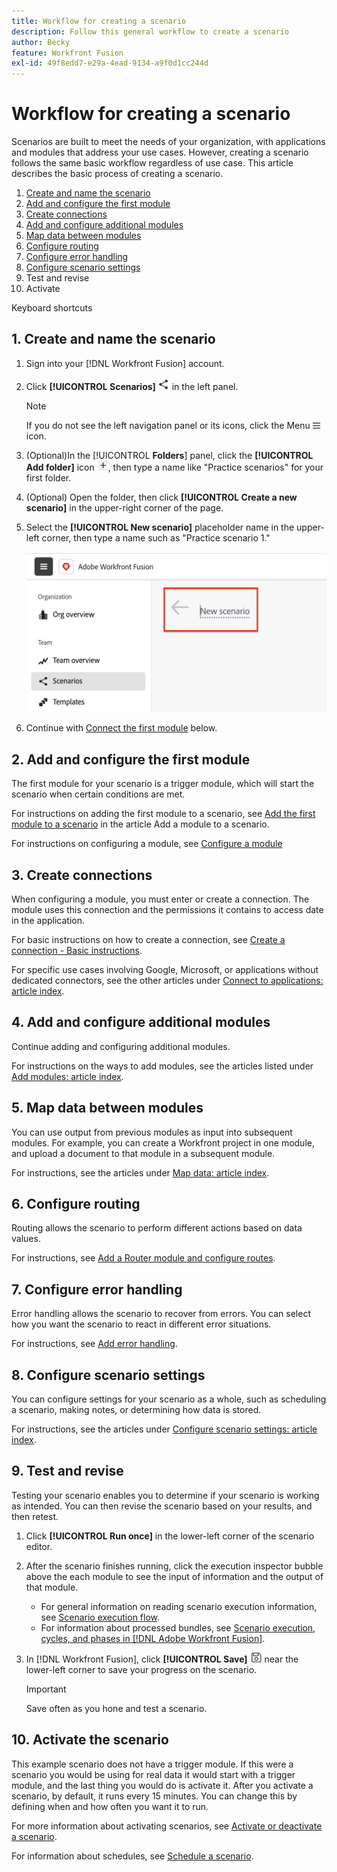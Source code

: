 ```yaml
---
title: Workflow for creating a scenario
description: Follow this general workflow to create a scenario
author: Becky
feature: Workfront Fusion
exl-id: 49f8edd7-e29a-4ead-9134-a9f0d1cc244d
---
```

# Workflow for creating a scenario

Scenarios are built to meet the needs of your organization, with applications and modules that address your use cases. However, creating a scenario follows the same basic workflow regardless of use case. This article describes the basic process of creating a scenario.


1. [Create and name the scenario](#1-create-and-name-the-scenario)
2. [Add and configure the first module](#3-configure-the-first-module)
3. [Create connections](#3-create-connections)
4. [Add and configure additional modules](#4-add-and-configure-additional-modules)
5. [Map data between modules](#5-map-data-between-modules)
6. [Configure routing](#6-configure-routing)
7. [Configure error handling](#7-configure-error-handling)
8. [Configure scenario settings](#8-configure-scenario-settings)
9. Test and revise
10. Activate

Keyboard shortcuts



## 1. Create and name the scenario

1. Sign into your [!DNL Workfront Fusion] account.
1. Click **[!UICONTROL Scenarios]** ![](assets/scenarios-icon.png) in the left panel.

   >[!NOTE]
   >
   >If you do not see the left navigation panel or its icons, click the Menu ![Menu](assets/main-menu-icon-left-nav.png) icon.

1. (Optional)In the [!UICONTROL **Folders**] panel, click the **[!UICONTROL Add folder]** icon ![](assets/add-folder-icon.png), then type a name like "Practice scenarios" for your first folder.

1. (Optional) Open the folder, then click **[!UICONTROL Create a new scenario]** in the upper-right corner of the page.

1. Select the **[!UICONTROL New scenario]** placeholder name in the upper-left corner, then type a name such as "Practice scenario 1."

   ![](assets/name-the-scenario.png)

1. Continue with [Connect the first module](#2-connect-the-first-module) below.

## 2. Add and configure the first module

The first module for your scenario is a trigger module, which will start the scenario when certain conditions are met.

For instructions on adding the first module to a scenario, see [Add the first module to a scenario](/help/workfront-fusion/create-scenarios/add-modules/add-a-module-basic.md#add-the-first-module-to-a-scenario) in the article Add a module to a scenario.

For instructions on configuring a module, see [Configure a module](/help/workfront-fusion/create-scenarios/add-modules/configure-a-modules-settings.md)

## 3. Create connections 

When configuring a module, you must enter or create a connection. The module uses this connection and the permissions it contains to access date in the application.

For basic instructions on how to create a connection, see [Create a connection - Basic instructions](/help/workfront-fusion/create-scenarios/connect-to-apps/connect-to-fusion-general.md).

For specific use cases involving Google, Microsoft, or applications without dedicated connectors, see the other articles under [Connect to applications: article index](/help/workfront-fusion/create-scenarios/connect-to-apps/connect-to-apps-toc.md).

## 4. Add and configure additional modules

Continue adding and configuring additional modules.

For instructions on the ways to add modules, see the articles listed under [Add modules: article index](/help/workfront-fusion/create-scenarios/add-modules/add-modules-toc.md).

## 5. Map data between modules

You can use output from previous modules as input into subsequent modules. For example, you can create a Workfront project in one module, and upload a document to that module in a subsequent module.

For instructions, see the articles under [Map data: article index](/help/workfront-fusion/create-scenarios/map-data/map-data-toc.md).

## 6. Configure routing

Routing allows the scenario to perform different actions based on data values. 

For instructions, see [Add a Router module and configure routes](/help/workfront-fusion/create-scenarios/add-modules/router-module.md).

## 7. Configure error handling

Error handling allows the scenario to recover from errors. You can select how you want the scenario to react in different error situations.

For instructions, see [Add error handling](/help/workfront-fusion/create-scenarios/config-error-handling/error-handling.md).

## 8. Configure scenario settings

You can configure settings for your scenario as a whole, such as scheduling a scenario, making notes, or determining how data is stored. 

For instructions, see the articles under [Configure scenario settings: article index](/help/workfront-fusion/create-scenarios/config-scenarios-settings/config-scenario-settings-toc.md).

## 9. Test and revise

Testing your scenario enables you to determine if your scenario is working as intended. You can then revise the scenario based on your results, and then retest.

1. Click **[!UICONTROL Run once]** in the lower-left corner of the scenario editor.
1. After the scenario finishes running, click the execution inspector bubble above the each module to see the input of information and the output of that module.

   * For general information on reading scenario execution information, see [Scenario execution flow](/help/workfront-fusion/references/scenarios/scenario-execution-flow.md).
   * For information about processed bundles, see [Scenario execution, cycles, and phases in [!DNL Adobe Workfront Fusion]](/help/workfront-fusion/references/scenarios/scenario-execution-cycles-phases.md).

1. In [!DNL Workfront Fusion], click **[!UICONTROL Save]** ![](assets/save-icon.png) near the lower-left corner to save your progress on the scenario.

   >[!IMPORTANT]
   >
   >Save often as you hone and test a scenario.

## 10. Activate the scenario

This example scenario does not have a trigger module. If this were a scenario you would be using for real data it would start with a trigger module, and the last thing you would do is activate it. After you activate a scenario, by default, it runs every 15 minutes. You can change this by defining when and how often you want it to run.

For more information about activating scenarios, see [Activate or deactivate a scenario](/help/workfront-fusion/manage-scenarios/activate-deactivate-scenarios.md).

For information about schedules, see [Schedule a scenario](/help/workfront-fusion/create-scenarios/config-scenarios-settings/schedule-a-scenario.md).
